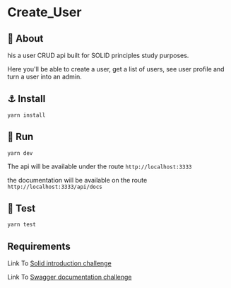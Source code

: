 # Create_User

## :barber:  About

his a user CRUD api built for SOLID principles study purposes.

Here you'll be able to create a user, get a list of users, see user profile and turn a user into an admin.


## :anchor: Install

`yarn install`


## :rocket: Run

`yarn dev`

The api will be available under the route `http://localhost:3333` 

the documentation will be available on the route `http://localhost:3333/api/docs`

## :dart: Test

`yarn test`

## Requirements

Link To [Solid introduction challenge](https://www.notion.so/Desafio-01-Introdu-o-ao-SOLID-3b9be286fac0482ca3b275473ddd2d72)

Link To [Swagger documentation challenge](https://www.notion.so/Desafio-02-Documentando-com-Swagger-8ce869ea608743e292851bd951f3239f)

